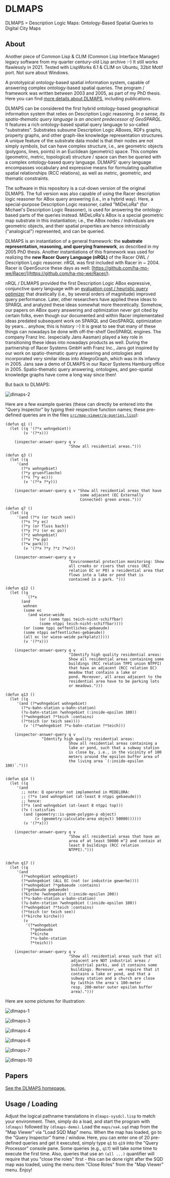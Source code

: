 # DLMAPS
DLMAPS = Description Logic Maps: Ontology-Based Spatial Queries to Digital City Maps

## About

Another piece of Common Lisp & CLIM (Common Lisp Interface Manager)
legacy software from my quarter century-old Lisp archive :-) It still
works flawlessly in 2021. Tested with LispWorks 6.1 & CLIM on Ubuntu,
32bit Motif port. Not sure about Windows.

A prototypical ontology-based spatial information system, capable of
answering complex ontology-based spatial queries. The program /
framework was written between 2003 and 2005, as part of my PhD thesis.
Here you can find [more details about
DLMAPS](https://www.michael-wessel.info/dlmaps.html), including
publications.

DLMAPS can be considered the first hybrid ontology-based geographical
information system that relies on Description Logic reasoning. *In a
sense, its spatio-thematic query language is an ancient predecessor of
GeoSPARQL.* It features a rich ontology-based spatial query language to
so-called "substrates". Substrates subsume Description Logic ABoxes,
RDFs graphs, property graphs, and other graph-like knowledge
representation structures. A unique feature of the substrate data
model is that their nodes are not simply symbols, but can have complex
structure, i.e., are geometric objects (polygons, lines, points) in an
Euclidean (geometric) space. This complex (geometric, metric,
topological) structure / space can then be queried with a complex
ontology-based query language. DLMAPS' query language encompasses
vocabulary and expressive means for formulating qualitative spatial
relationships (RCC relations), as well as metric, geometric, and
thematic constraints.

The software in this repository is a cut-down version of the original
DLMAPS. The full version was also capable of using the Racer
description logic reasoner for ABox query answering (i.e., in a hybrid
way). Here, a special-purpose Description Logic reasoner, called
"MiDeLoRa" (for Michael's Description Logic Reasoner), is used for
answering the ontology-based parts of the queries instead. MiDeLoRa's
ABox is a special geometric map substrate in this instantiation; i.e.,
the ABox nodes / individuals are geometric objects, and their spatial
properties are hence intrinsicially ("analogical") represented, and
can be queried. 

DLMAPS is an instantiation of a general framework: the **substrate
representation, reasoning, and querying framework**, as described in
my 2005 PhD thesis. Another instantiations of this framework was used
for realizing the **new Racer Query Language (nRQL)** of the Racer OWL
/ Description Logic reasoner. nRQL was first included with Racer in ~
2004. Racer is OpenSource these days as well:
[https://github.com/ha-mo-we/Racer/](https://github.com/ha-mo-we/Racer/).

nRQL / DLMAPS provided the first Description Logic ABox expressive,
conjunctive query language with an [evaluation cost / heuristic query
optimizer](https://github.com/lambdamikel/DLMAPS/blob/main/src/query/optimizer21.lisp)
that drastically (i.e., by several orders of magnitude) improved query
performance. Later, other researchers have applied these ideas to
SPARQL and analyzed these ideas somewhat more theoretically. Somehow,
our papers on ABox query answering and optimization never got cited by
certain folks, even though our documented and within Racer
implementated ideas predated subsequent work on SPARQL and GeoSPARQL
optimization by years... anyhow, this is history :-) It is great to
see that many of these things can nowadays be done with off-the-shelf
GeoSPARQL engines. The company Franz Inc. (especially Jans Aasman)
played a key role in transitioning these ideas into nowadays products
as well. During the partnership of Racer Systems GmbH with Franz Inc.,
Jans got inspired by our work on spatio-thematic query answering and
ontologies and incorporated very similar ideas into AllegroGraph,
which was in its infancy in 2005. Jans saw a demo of DLMAPS in our
Racer Systems Hamburg office in 2005. Spatio-thematic query answering,
ontologies, and geo-spatial knowledge graphs have come a long way
since then!

But back to DLMAPS: 

![dlmaps-2](pics/dlmaps-2.png)

Here are a few example queries (these can directly be entered into 
the "Query Inspector" by typing their respective function names;
these pre-defined queries are in the files 
[`src/map-viewer/q-queries.lisp`](./src/map-viewer/q-queries.lisp)): 

```
(defun q1 ()
  (let ((q '(?*x wohngebiet))
        (v '(?*x)))

    (inspector-answer-query q v
                            "Show all residential areas.")))

(defun q3 ()
  (let ((q 
	 '(and 
	   (?*x wohngebiet)
	   (?*y gruenflaeche)
	   (?*x ?*y ec)))
        (v '(?*x ?*y)))

    (inspector-answer-query q v "Show all residential areas that have
                                 some adjacent (EC Externally
                                 Connected) green areas.")))

(defun q7 ()
  (let ((q 
	 '(and (?*x (or teich see)) 
	   (?*x ?*y ec)
	   (?*y (or fluss bach))
	   (?*y ?*z (or ec po)) 
	   (?*z wohngebiet) 
	   (?*x ?*w pp)
	   (?*w park)))
        (v '(?*x ?*y ?*z ?*w)))

    (inspector-answer-query q v
                            "Environmental protection monitoring: Show
                            all creeks or rivers that cross (RCC
                            relation EC or PO) a residential area that
                            flows into a lake or pond that is
                            contained in a park. ")))

(defun q12 ()
  (let ((q
         `(?*x 
	   (and 
	    wohnen
	    (some ec
		  (and wiese-weide
		       (or (some tppi teich-nicht-schiffbar)
			   (some ntppi teich-nicht-schiffbar))))
	    (or (some tppi oeffentliches-gebaeude)
		(some ntppi oeffentliches-gebaeude))
	    (all ec (or wiese-weide parkplatz)))))
        (v '(?*x)))

    (inspector-answer-query q v
                            "Identify high quality residential areas:
                            Show all residential areas containing some
                            buildings (RCC relation TPPI union NTPPI)
                            that have an adjacent (RCC relation EC)
                            meadow that contains a lake or
                            pond. Moreover, all areas adjacent to the
                            residential area have to be parking lots
                            or meadows.")))

(defun q13 ()
  (let ((q 
	 '(and (?*wohngebiet wohngebiet)
	   (?*u-bahn-station u-bahn-station)
	   (?u-bahn-station ?wohngebiet (:inside-epsilon 100))
	   (?*wohngebiet ?*teich :contains)
	   (?*teich (or teich see))))
        (v '(?*wohngebiet ?*u-bahn-station ?*teich)))

    (inspector-answer-query q v 
			    "Identify high quality residential areas:
                            Show all residential areas containing a
                            lake or pond, such that a subway station
                            is close by, i.e., in the vicinity of 100
                            meters around the epsilon buffer area of
                            the living area `(:inside-epsilon 100)`.")))


(defun q14 ()
  (let ((q 
	 '(and 
	   ;; note: Q operator not implemented in MIDELORA: 
	   ;; (?*x (and wohngebiet (at-least 8 ntppi gebaeude)))
	   ;; hence: 
	   (?*x (and wohngebiet (at-least 8 ntppi top)))
	   (?x (:satisfies 
		(and (geometry::is-geom-polygon-p object)
		     (> (geometry:calculate-area object) 50000))))))
        (v '(?*x)))

    (inspector-answer-query q v
                            "Show all residential areas that have an
                            area of at least 50000 m^2 and contain at
                            least 8 buildings (RCC relation
                            NTPPI).")))


(defun q17 ()
  (let ((q 
	 '(and 
	   (?*wohngebiet wohngebiet)
	   (?*wohngebiet (ALL EC (not (or industrie gewerbe))))
	   (?*wohngebiet ?*gebaeude :contains)
	   (?*gebaeude gebaeude)
	   (?kirche ?wohngebiet (:inside-epsilon 200))
	   (?*u-bahn-station u-bahn-station)
	   (?u-bahn-station ?wohngebiet (:inside-epsilon 100))
	   (?*wohngebiet ?*teich :contains)
	   (?*teich (or teich see))
	   (?*kirche kirche)))
        (v
         '(?*wohngebiet 
           ?*gebaeude
           ?*kirche 
           ?*u-bahn-station
           ?*teich)))

    (inspector-answer-query q v
                            "Show all residential areas such that all
                             adjacent are NOT industrial areas /
                             industrial parks, and it contains some
                             buildings. Moreover, we require that it
                             contains a lake or pond, and that a
                             subway station and a church are close
                             by (within the area's 100-meter
                             resp. 200-meter outer epsilon buffer
                             area).")))
```

Here are some pictures for illustration: 

![dlmaps-1](pics/dlmaps-1.png)

![dlmaps-3](pics/dlmaps-3.png)

![dlmaps-4](pics/dlmaps-4.png)

![dlmaps-6](pics/dlmaps-6.png)

![dlmaps-7](pics/dlmaps-7.png)

![dlmaps-10](pics/dlmaps-10.png)

## Papers 

[See the DLMAPS homepage.](https://www.michael-wessel.info/dlmaps.html)

## Usage / Loading

Adjust the logical pathname translations in `dlmaps-sysdcl.lisp` to
match your environment. Then, simply do a load, and start the program
with `(dlmaps)` followed by `(dlmaps-demo)`. Load the `maps/va4.sqd`
map from the "Map Viewer" via "Load SQD Map" menu. When the map has
loaded, go to the "Query Inspector" frame / window. Here, you can
enter one of 20 pre-defined queries and get it executed, simply type
`q1` to `q19` into the "Query Processor" console pane. Some queries
(e.g., `q17`) will take some time to execute the first time. Also,
queries that use an `(all ...)` quantifier will require that you
"close the roles" first - this can be done right after the SQD map was
loaded, using the menu item "Close Roles" from the "Map Viewer"
menu. Enjoy!

